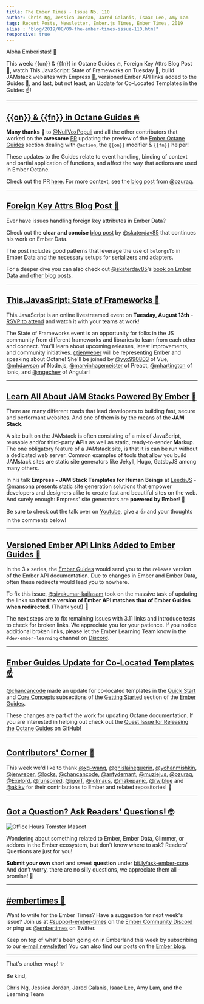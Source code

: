 ```yaml
---
title: The Ember Times - Issue No. 110
author: Chris Ng, Jessica Jordan, Jared Galanis, Isaac Lee, Amy Lam
tags: Recent Posts, Newsletter, Ember.js Times, Ember Times, 2019
alias : "blog/2019/08/09-the-ember-times-issue-110.html"
responsive: true
---
```


Aloha Emberistas! 🐹

<!-- alex ignore king-queen -->
This week:
{{on}} & {{fn}} in Octane Guides 🔥,
Foreign Key Attrs Blog Post 🔑,
watch This.JavaScript: State of Frameworks on Tuesday 📜,
build JAMstack websites with Empress 🍓,
versioned Ember API links added to the Guides 🔢,
and last, but not least,
an Update for Co-Located Templates in the Guides ☝️!

---

## [{{on}} & {{fn}} in Octane Guides 🔥](https://github.com/ember-learn/guides-source/pull/912)

**Many thanks** 👏 to [@NullVoxPopuli](https://github.com/NullVoxPopuli) and all the other contributors that worked on the **awesome** [PR](https://github.com/ember-learn/guides-source/pull/912) updating the preview of the [Ember Octane Guides](https://octane-guides-preview.emberjs.com/release/templates/actions/) section dealing with `@action`, the `{{on}}` modifier & `{{fn}}` helper!

These updates to the Guides relate to event handling, binding of context and partial application of functions, and affect the way that actions are used in Ember Octane.

Check out the PR [here](https://github.com/ember-learn/guides-source/pull/912). For more context, see the [blog post](https://www.pzuraq.com/ember-octane-update-action/) from [@pzuraq](https://github.com/pzuraq).

---

## [Foreign Key Attrs Blog Post 🔑](https://davidtang.io/2019/08/02/handling-foreign-key-attributes-in-an-api-with-ember-data.html)

Ever have issues handling foreign key attributes in Ember Data?

Check out the **clear and concise** [blog post](https://davidtang.io/2019/08/02/handling-foreign-key-attributes-in-an-api-with-ember-data.html) by [@skaterdav85](https://github.com/skaterdav85) that continues his work on Ember Data.

The post includes good patterns that leverage the use of `belongsTo` in Ember Data and the necessary setups for serializers and adapters.

For a deeper dive you can also check out [@skaterdav85](https://github.com/skaterdav85)'s [book on Ember Data](https://leanpub.com/emberdatainthewild) and [other blog posts](https://davidtang.io/2019/07/21/embedded-records-in-ember-data-with-json-api.html).

---

## [This.JavasSript: State of Frameworks 📜](https://www.thisdot.co/events/this-javascript-state-of-frameworks-08-2019)

This.JavaScript is an online livestreamed event on **Tuesday, August 13th** - [RSVP to attend](https://www.thisdot.co/events/this-javascript-state-of-frameworks-08-2019) and watch it with your teams at work!

The State of Frameworks event is an opportunity for folks in the JS community from different frameworks and libraries to learn from each other and connect. You'll learn about upcoming releases, latest improvements, and community initiatives. [@jenweber](https://github.com/jenweber) will be representing Ember and speaking about Octane! She'll be joined by [@yyx990803](https://github.com/yyx990803) of Vue, [@mhdawson](https://github.com/mhdawson) of Node.js, [@marvinhagemeister](https://github.com/marvinhagemeister) of Preact, [@mhartington](https://github.com/mhartington) of Ionic, and [@mgechev](https://github.com/mgechev) of Angular!

---

## [Learn All About JAM Stacks Powered By Ember 🍓](https://www.youtube.com/watch?v=WL66D0bR0RQ&feature=youtu.be&t=780)

There are many different roads that lead developers to building fast, secure and performant websites. And one of them is by the means of the **JAM Stack**.

A site built on the JAMstack is often consisting of a mix of **J**avaScript, reusable and/or third-party **A**PIs as well as static, ready-to-render **M**arkup. The one obligatory feature of a JAMstack site, is that it is can be run without a dedicated web server. Common examples of tools that allow you build JAMstack sites are static site generators like Jekyll, Hugo, GatsbyJS among many others.

<!-- alex ignore king-queen -->
In his talk **Empress - JAM Stack Templates for Human Beings** at [LeedsJS](https://leedsjs.com/) - [@mansona](https://github.com/mansona) presents static site generation solutions that empower developers and designers alike to create fast and beautiful sites on the web. And surely enough: Empress' site generators are **powered by Ember**! 🐹

Be sure to check out the talk over on [Youtube](ttps://www.youtube.com/watch?v=WL66D0bR0RQ&feature=youtu.be&t=780), give a 👍 and your thoughts in the comments below!

---

## [Versioned Ember API Links Added to Ember Guides 🔢](https://github.com/ember-learn/guides-source/pull/952)

In the 3.x series, the [Ember Guides](https://guides.emberjs.com/) would send you to the `release` version of the Ember API documentation. Due to changes in Ember and Ember Data, often these redirects would lead you to nowhere.

To fix this issue, [@sivakumar-kailasam](https://github.com/sivakumar-kailasam) took on the massive task of updating the links so that **the version of Ember API matches that of Ember Guides when redirected**. (Thank you!) 💖

The next steps are to fix remaining issues with 3.11 links and introduce tests to check for broken links. We appreciate you for your patience. If you notice additional broken links, please let the Ember Learning Team know in the `#dev-ember-learning` channel on [Discord](https://discordapp.com/invite/emberjs).

---

## [Ember Guides Update for Co-Located Templates ☝️](https://github.com/ember-learn/guides-source/pull/977)

[@chancancode](https://github.com/chancancode) made an update for co-located templates in the [Quick Start](https://guides.emberjs.com/release/getting-started/quick-start/) and [Core Concepts](https://guides.emberjs.com/release/getting-started/core-concepts/) subsections of the [Getting Started](https://guides.emberjs.com/release/getting-started/) section of the [Ember Guides](https://guides.emberjs.com/).

These changes are part of the work for updating Octane documentation. If you are interested in helping out check out the [Quest Issue for Releasing the Octane Guides](https://github.com/ember-learn/guides-source/issues/669) on GitHub!

---

## [Contributors' Corner 👏](https://guides.emberjs.com/release/contributing/repositories/)

<p>This week we'd like to thank <a href="https://github.com/xg-wang" target="gh-user">@xg-wang</a>, <a href="https://github.com/ghislaineguerin" target="gh-user">@ghislaineguerin</a>, <a href="https://github.com/yohanmishkin" target="gh-user">@yohanmishkin</a>, <a href="https://github.com/jenweber" target="gh-user">@jenweber</a>, <a href="https://github.com/locks" target="gh-user">@locks</a>, <a href="https://github.com/chancancode" target="gh-user">@chancancode</a>, <a href="https://github.com/antydemant" target="gh-user">@antydemant</a>, <a href="https://github.com/muziejus" target="gh-user">@muziejus</a>, <a href="https://github.com/pzuraq" target="gh-user">@pzuraq</a>, <a href="https://github.com/Exelord" target="gh-user">@Exelord</a>, <a href="https://github.com/runspired" target="gh-user">@runspired</a>, <a href="https://github.com/igorT" target="gh-user">@igorT</a>, <a href="https://github.com/lolmaus" target="gh-user">@lolmaus</a>, <a href="https://github.com/makepanic" target="gh-user">@makepanic</a>, <a href="https://github.com/rwjblue" target="gh-user">@rwjblue</a> and <a href="https://github.com/aklkv" target="gh-user">@aklkv</a>  for their contributions to Ember and related repositories! 💖</p>

---

## [Got a Question? Ask Readers' Questions! 🤓](https://docs.google.com/forms/d/e/1FAIpQLScqu7Lw_9cIkRtAiXKitgkAo4xX_pV1pdCfMJgIr6Py1V-9Og/viewform)

<div class="blog-row">
  <img class="float-right small transparent padded" alt="Office Hours Tomster Mascot" title="Readers' Questions" src="/images/tomsters/officehours.png" />

  <p>Wondering about something related to Ember, Ember Data, Glimmer, or addons in the Ember ecosystem, but don't know where to ask? Readers’ Questions are just for you!</p>

<p><strong>Submit your own</strong> short and sweet <strong>question</strong> under <a href="https://bit.ly/ask-ember-core" target="rq">bit.ly/ask-ember-core</a>. And don’t worry, there are no silly questions, we appreciate them all - promise! 🤞</p>

</div>

---

## [#embertimes 📰](https://blog.emberjs.com/tags/newsletter.html)

Want to write for the Ember Times? Have a suggestion for next week's issue? Join us at [#support-ember-times](https://discordapp.com/channels/480462759797063690/485450546887786506) on the [Ember Community Discord](https://discordapp.com/invite/zT3asNS) or ping us [@embertimes](https://twitter.com/embertimes) on Twitter.

Keep on top of what's been going on in Emberland this week by subscribing to our [e-mail newsletter](https://the-emberjs-times.ongoodbits.com/)! You can also find our posts on the [Ember blog](https://emberjs.com/blog/tags/newsletter.html).

---

That's another wrap! ✨

Be kind,

Chris Ng, Jessica Jordan, Jared Galanis, Isaac Lee, Amy Lam, and the Learning Team
